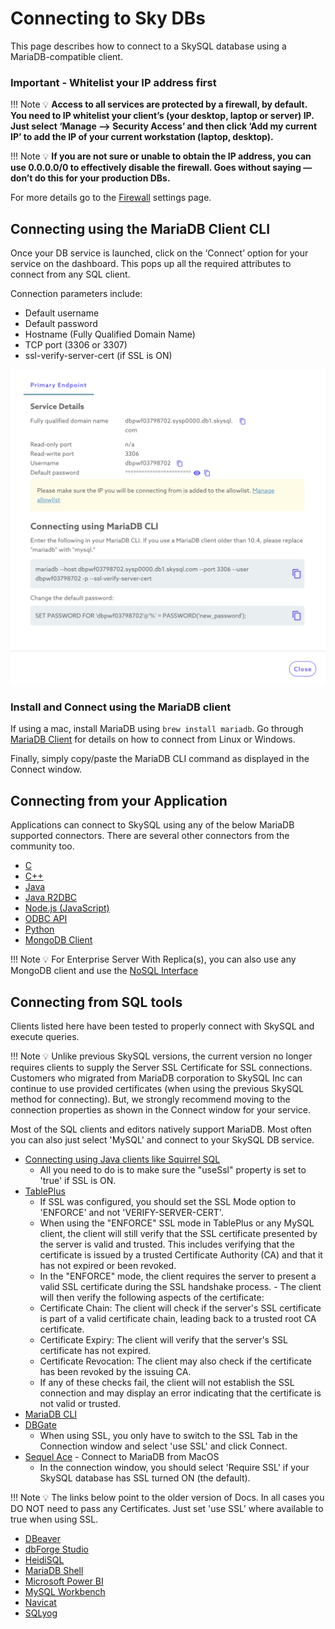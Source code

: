 # Connecting to Sky DBs

This page describes how to connect to a SkySQL database using a MariaDB-compatible client.

### **Important - Whitelist your IP address first**

!!! Note
    💡 **Access to all services are protected by a firewall, by default. You need to IP whitelist your client’s (your desktop, laptop or server) IP. Just select ‘Manage —> Security Access’ and then click ‘Add my current IP’ to add the IP of your current workstation (laptop, desktop).**

!!! Note
    💡 **If you are not sure or unable to obtain the IP address, you can use 0.0.0.0/0 to effectively disable the firewall. Goes without saying — don’t do this for your production DBs.**


For more details go to the [Firewall](/docs/Security/Configuring%20Firewall.md) settings page. 



## Connecting using the MariaDB Client CLI

Once your DB service is launched, click on the ‘Connect’ option for your service on the dashboard. This pops up all the required attributes to connect from any SQL client. 

Connection parameters include:

- Default username
- Default password
- Hostname (Fully Qualified Domain Name)
- TCP port (3306 or 3307)
- ssl-verify-server-cert (if SSL is ON)


![Connect window example](connect_window.png)


### Install and Connect using the MariaDB client

If using a mac, install MariaDB using `brew install mariadb`.  Go through [MariaDB Client](Connect%20using%20MariaDB%20CLI.md) for details on how to connect from Linux or Windows. 

Finally, simply copy/paste the MariaDB CLI command as displayed in the Connect window. 

## Connecting from your Application

Applications can connect to SkySQL using any of the below MariaDB supported connectors. There are several other connectors from the community too. 

- [C](Connect%20from%20‘C’%20App.md)
- [C++](Connect%20from%20‘C++’%20App.md)
- [Java](Connect%20from%20Java%20App.md)
- [Java R2DBC](Connect%20using%20Connector%20R2DBC.md)
- [Node.js (JavaScript)](Connect%20from%20Node%20js%20App.md)
- [ODBC API](Connect%20using%20ODBC.md)
- [Python](Connect%20from%20Python%20App.md)
- [MongoDB Client](Connect%20from%20MongoDB%20clients.md)


!!! Note
    💡 For Enterprise Server With Replica(s), you can also use any MongoDB client and use the [NoSQL Interface](Connect%20from%20MongoDB%20clients.md)


## Connecting from SQL tools

Clients listed here have been tested to properly connect with SkySQL and execute queries.

!!! Note
    💡 Unlike previous SkySQL versions, the current version no longer requires clients to supply the Server SSL Certificate for SSL connections. Customers who migrated from MariaDB corporation to SkySQL Inc can continue to use provided certificates (when using the previous SkySQL method for connecting). But, we strongly recommend moving to the connection properties as shown in the Connect window for your service.

Most of the SQL clients and editors natively support MariaDB. Most often you can also just select 'MySQL' and connect to your SkySQL DB service. 

- [Connecting using Java clients like Squirrel SQL](https://squirrel-sql.sourceforge.io/)  
    - All you need to do is to make sure the "useSsl" property is set to 'true' if SSL is ON. 
- [TablePlus](https://tableplus.com/download) 
    - If SSL was configured, you should set the SSL Mode option to 'ENFORCE' and not 'VERIFY-SERVER-CERT'. 
    - When using the "ENFORCE" SSL mode in TablePlus or any MySQL client, the client will still verify that the SSL certificate presented by the server is valid and trusted. This includes verifying that the certificate is issued by a trusted Certificate Authority (CA) and that it has not expired or been revoked.
    - In the "ENFORCE" mode, the client requires the server to present a valid SSL certificate during the SSL handshake process. - The client will then verify the following aspects of the certificate:
    - Certificate Chain: The client will check if the server's SSL certificate is part of a valid certificate chain, leading back to a trusted root CA certificate.
    - Certificate Expiry: The client will verify that the server's SSL certificate has not expired.
    - Certificate Revocation: The client may also check if the certificate has been revoked by the issuing CA.
    - If any of these checks fail, the client will not establish the SSL connection and may display an error indicating that the certificate is not valid or trusted.
- [MariaDB CLI](Connect%20using%20MariaDB%20CLI.md) 
- [DBGate](https://dbgate.org/) 
    - When using SSL, you only have to switch to the SSL Tab in the Connection window and select 'use SSL' and click Connect. 
- [Sequel Ace](https://sequel-ace.com/) - Connect to MariaDB from MacOS
    - In the connection window, you should select 'Require SSL' if your SkySQL database has SSL turned ON (the default). 



!!! Note
    💡  The links below point to the older version of Docs. In all cases you DO NOT need to pass any Certificates. Just set 'use SSL' where available to true when using SSL. 

- [DBeaver](https://mariadb.com/docs/skysql-previous-release/connect/clients/dbeaver/)
- [dbForge Studio](https://mariadb.com/docs/skysql-previous-release/connect/clients/dbforge-studio/)
- [HeidiSQL](https://mariadb.com/docs/skysql-previous-release/connect/clients/heidisql/)
- [MariaDB Shell](https://mariadb.com/docs/skysql-previous-release/connect/clients/mariadb-shell/)
- [Microsoft Power BI](https://mariadb.com/docs/skysql-previous-release/connect/business-intelligence/)
- [MySQL Workbench](https://mariadb.com/docs/skysql-previous-release/connect/clients/mysql-workbench/)
- [Navicat](https://mariadb.com/docs/skysql-previous-release/connect/clients/navicat/)
- [SQLyog](https://mariadb.com/docs/skysql-previous-release/connect/clients/sqlyog/)
